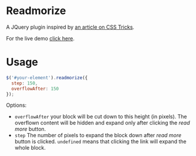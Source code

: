 # Readmorize

A JQuery plugin inspired by [an article on CSS Tricks](https://css-tricks.com/text-fade-read-more/).

For the live demo [click here](https://jannis-baratheon.github.io/readmorize/example/).

# Usage

```javascript
$('#your-element').readmorize({
  step: 150,
  overflowAfter: 150
});
```

Options:

* `overflowAfter` your block will be cut down to this height (in pixels). The overflown content will be hidden and expand only after clicking the *read more* button.
* `step` The number of pixels to expand the block down after *read more* button is clicked. `undefined` means that clicking the link will expand the whole block.

